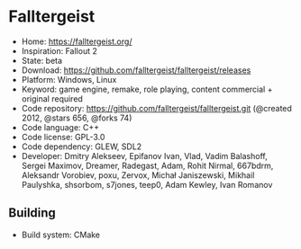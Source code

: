 # Falltergeist

- Home: https://falltergeist.org/
- Inspiration: Fallout 2
- State: beta
- Download: https://github.com/falltergeist/falltergeist/releases
- Platform: Windows, Linux
- Keyword: game engine, remake, role playing, content commercial + original required
- Code repository: https://github.com/falltergeist/falltergeist.git (@created 2012, @stars 656, @forks 74)
- Code language: C++
- Code license: GPL-3.0
- Code dependency: GLEW, SDL2
- Developer: Dmitry Alekseev, Epifanov Ivan, Vlad, Vadim Balashoff, Sergei Maximov, Dreamer, Radegast, Adam, Rohit Nirmal, 667bdrm, Aleksandr Vorobiev, poxu, Zervox, Michał Janiszewski, Mikhail Paulyshka, shsorbom, s7jones, teep0, Adam Kewley, Ivan Romanov

## Building

- Build system: CMake
